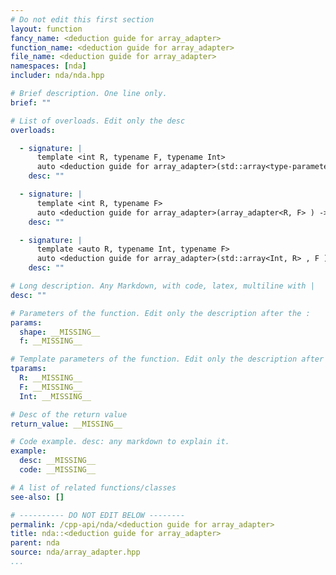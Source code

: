 ```yaml
---
# Do not edit this first section
layout: function
fancy_name: <deduction guide for array_adapter>
function_name: <deduction guide for array_adapter>
file_name: <deduction guide for array_adapter>
namespaces: [nda]
includer: nda/nda.hpp

# Brief description. One line only.
brief: ""

# List of overloads. Edit only the desc
overloads:

  - signature: |
      template <int R, typename F, typename Int>
      auto <deduction guide for array_adapter>(std::array<type-parameter-0-2, R> const & shape, F f) -> array_adapter<R, F>
    desc: ""

  - signature: |
      template <int R, typename F>
      auto <deduction guide for array_adapter>(array_adapter<R, F> ) -> array_adapter<R, F>
    desc: ""

  - signature: |
      template <auto R, typename Int, typename F>
      auto <deduction guide for array_adapter>(std::array<Int, R> , F ) -> array_adapter<R, F>
    desc: ""

# Long description. Any Markdown, with code, latex, multiline with |
desc: ""

# Parameters of the function. Edit only the description after the :
params:
  shape: __MISSING__
  f: __MISSING__

# Template parameters of the function. Edit only the description after the :
tparams:
  R: __MISSING__
  F: __MISSING__
  Int: __MISSING__

# Desc of the return value
return_value: __MISSING__

# Code example. desc: any markdown to explain it.
example:
  desc: __MISSING__
  code: __MISSING__

# A list of related functions/classes
see-also: []

# ---------- DO NOT EDIT BELOW --------
permalink: /cpp-api/nda/<deduction guide for array_adapter>
title: nda::<deduction guide for array_adapter>
parent: nda
source: nda/array_adapter.hpp
...
```


